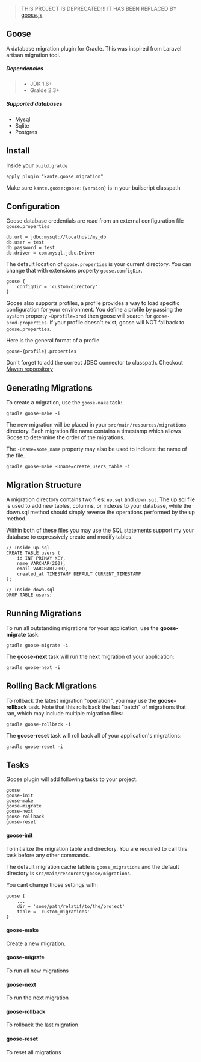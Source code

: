 > THIS PROJECT IS DEPRECATED!!! IT HAS BEEN REPLACED BY [goose.js](https://github.com/mkante/goose.js)

Goose
---
A database migration plugin for Gradle. This was inspired from Laravel artisan migration tool.

##### Dependencies

>- JDK 1.6+
>- Gralde 2.3+

##### Supported databases
- Mysql
- Sqlite
- Postgres

Install
----
Inside your `build.gralde`

```
apply plugin:"kante.goose.migration"
```
Make sure `kante.goose:goose:{version}` is in your builscript classpath

Configuration
----
Goose database credentials are read from an external configuration file `goose.properties`

```
db.url = jdbc:mysql://localhost/my_db
db.user = test
db.password = test
db.driver = com.mysql.jdbc.Driver
```
The default location of `goose.properties` is your current directory. You can change that with extensions property `goose.configDir`.

```
goose {
	configDir = 'custom/directory'
}
```
Goose also supports profiles, a profile provides a way to load specific configuration for your environment. You define a profile by passing the system property `-Dprofile=prod` then goose will search for `goose-prod.properties`. If your profile doesn't exist, goose will NOT fallback to `goose.properties`.

Here is the general format of a profile

```
goose-{profile}.properties
``` 

Don't forget to add the correct JDBC connector to classpath. Checkout [Maven repoository](http://mvnrepository.com)

Generating Migrations
----
To create a migration, use the `goose-make` task:

```
gradle goose-make -i
```

The new migration will be placed in your `src/main/resources/migrations` directory. Each migration file name contains a timestamp which allows Goose to determine the order of the migrations.

The `-Dname=some_name` property may also be used to indicate the name of the file.

```
gradle goose-make -Dname=create_users_table -i
```

Migration Structure
----
A migration directory contains two files: `up.sql` and `down.sql`. The up.sql file is used to add new tables, columns, or indexes to your database, while the down.sql method should simply reverse the operations performed by the up method.

Within both of these files you may use the SQL statements support my your database to expressively create and modify tables. 

```
// Inside up.sql 
CREATE TABLE users (
	id INT PRIMAY KEY,
	name VARCHAR(200),
	email VARCHAR(200),
	created_at TIMESTAMP DEFAULT CURRENT_TIMESTAMP
);

// Inside down.sql 
DROP TABLE users;

```

Running Migrations
----
To run all outstanding migrations for your application, use the __goose-migrate__ task. 

```
gradle goose-migrate -i
```

The **goose-next** task will run the next migration of your application:

```
gradle goose-next -i
```

Rolling Back Migrations
----
To rollback the latest migration "operation", you may use the **goose-rollback** task. Note that this rolls back the last "batch" of migrations that ran, which may include multiple migration files:

```
gradle goose-rollback -i
```

The **goose-reset** task will roll back all of your application's migrations:

```
gradle goose-reset -i
```

Tasks
----
Goose plugin will add following tasks to your project.

```
goose
goose-init
goose-make
goose-migrate
goose-next
goose-rollback
goose-reset
```
#### goose-init
To initialize the migration table and directory. You are required to call this task before any other commands.

The default migration cache table is `goose_migrations` and the default directory is `src/main/resources/goose/migrations`.

You cant change those settings with:

```
goose {
	...
	dir = 'some/path/relatif/to/the/project'
	table = 'custom_migrations'
}
```

#### goose-make
Create a new migration.

#### goose-migrate

To run all new migrations

#### goose-next
To run the next migration

#### goose-rollback
To rollback the last migration

#### goose-reset
To reset all migrations


